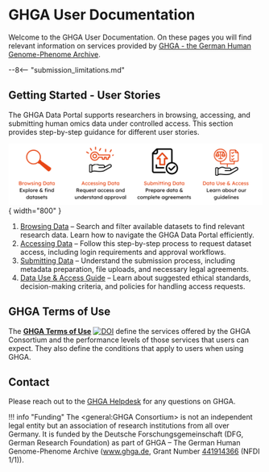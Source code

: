 # GHGA User Documentation

Welcome to the GHGA User Documentation. On these pages you will find relevant information on services provided by [GHGA - the German Human Genome-Phenome Archive](https://www.ghga.de). 

--8<-- "submission_limitations.md"

## Getting Started - User Stories
The GHGA Data Portal supports researchers in browsing, accessing, and submitting human omics data under controlled access. This section provides step-by-step guidance for different user stories.

  ![UOV](assets/img/User_stories_Overview.png){ width="800" }

1. [Browsing Data](user_stories/browsing_data.md) – Search and filter available datasets to find relevant research data. Learn how to navigate the GHGA Data Portal efficiently.
1. [Accessing Data](user_stories/accessing_data.md) – Follow this step-by-step process to request dataset access, including login requirements and approval workflows.
1. [Submitting Data](user_stories/submission/submitting_data.md) – Understand the submission process, including metadata preparation, file uploads, and necessary legal agreements.
1. [Data Use & Access Guide](user_stories/dua-guideline.md) – Learn about suggested ethical standards, decision-making criteria, and policies for handling access requests.

## GHGA Terms of Use

The [**GHGA Terms of Use**](https://doi.org/10.5281/zenodo.11146387) [![DOI](https://zenodo.org/badge/DOI/10.5281/zenodo.11146387.svg)](https://doi.org/10.5281/zenodo.11146387) define the services offered by the GHGA Consortium and the performance levels of those services that users can expect. They also define the conditions that apply to users when using GHGA.

## Contact
Please reach out to the [GHGA Helpdesk](mailto:helpdesk@ghga.de) for any questions on GHGA.

!!! info "Funding"
    The <general:GHGA Consortium> is not an independent legal entity but an association of research institutions from all over Germany. It is funded by the Deutsche Forschungsgemeinschaft (DFG, German Research Foundation) as part of  GHGA – The German Human Genome-Phenome Archive (www.ghga.de, Grant Number [441914366](https://gepris.dfg.de/gepris/projekt/441914366?context=projekt&task=showDetail&id=441914366&) (NFDI 1/1)).